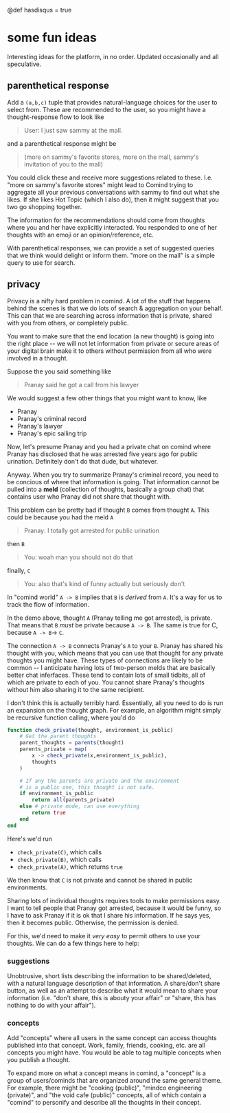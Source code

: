@def hasdisqus = true

# some fun ideas

Interesting ideas for the platform, in no order. Updated occasionally and all speculative.

## parenthetical response

Add a `(a,b,c)` tuple that provides natural-language choices for the user to select from. These are recommended to the user, so you might have a thought-response flow to look like

> User: I just saw sammy at the mall.

and a parenthetical response might be

> (more on sammy's favorite stores, more on the mall, sammy's invitation of you to the mall)

You could click these and receive more suggestions related to these. I.e. "more on sammy's favorite stores" might lead to Comind trying to aggregate all your previous conversations with sammy to find out what she likes. If she likes Hot Topic (which I also do), then it might suggest that you two go shopping together.

The information for the recommendations should come from thoughts where you and her have explicitly interacted. You responded to one of her thoughts with an emoji or an opinion/reference, etc.

With parenthetical responses, we can provide a set of suggested queries that we think would delight or inform them. "more on the mall" is a simple query to use for search.

## privacy

Privacy is a nifty hard problem in comind. A lot of the stuff that happens behind the scenes is that we do lots of search & aggregation on your behalf. This can that we are searching across information that is private, shared with you from others, or completely public. 

You want to make sure that the end location (a new thought) is going into the right place -- we will not let information from private or secure areas of your digital brain make it to others without permission from all who were involved in a thought.

Suppose the you said something like

> Pranay said he got a call from his lawyer

We would suggest a few other things that you might want to know, like

- Pranay
- Pranay's criminal record
- Pranay's lawyer
- Pranay's epic sailing trip

Now, let's presume Pranay and you had a private chat on comind where Pranay has disclosed that he was arrested five years ago for public urination. Definitely don't do that dude, but whatever.

Anyway. When you try to summarize Pranay's criminal record, you need to be concious of where that information is going. That information cannot be pulled into a **meld** (collection of thoughts, basically a group chat) that contains user who Pranay did not share that thought with. 

This problem can be pretty bad if thought `B` comes from thought `A`. This could be because you had the meld `A`

> Pranay: I totally got arrested for public urination

then `B`

> You: woah man you should not do that

finally, `C`

> You: also that's kind of funny actually but seriously don't

In "comind world" `A -> B` implies that `B` is _derived_ from `A`. It's a way for us to track the flow of information. 

In the demo above, thought `A` (Pranay telling me got arrested), is private. That means that `B` _must_ be private because `A -> B`. The same is true for C, because `A -> B`$\rightarrow$ `C`.

The connection `A -> B` connects Pranay's `A` to your `B`. Pranay has shared his thought with you, which means that you can use that thought for any private thoughts you might have. These types of connections are likely to be common -- I anticipate having lots of two-person melds that are basically better chat inferfaces. These tend to contain lots of small tidbits, all of which are private to each of you. You cannot share Pranay's thoughts without him also sharing it to the same recipient.

I don't think this is actually terribly hard. Essentially, all you need to do is run an expansion on the thought graph. For example, an algorithm might simply be recursive function calling, where you'd do

```julia
function check_private(thought, environment_is_public)
    # Get the parent thoughts
    parent_thoughts = parents(thought)
    parents_private = map(
        x -> check_private(x,environment_is_public), 
        thoughts
    )

    # If any the parents are private and the environment
    # is a public one, this thought is not safe.
    if environment_is_public
        return all(parents_private)
    else # private mode, can use everything
        return true
    end
end
```

Here's we'd run 


- `check_private(C)`, which calls
- `check_private(B)`, which calls
- `check_private(A)`, which returns `true`

We then know that `C` is not private and cannot be shared in public environments.

Sharing lots of individual thoughts requires tools to make permissions easy. I want to tell people that Pranay got arrested, because it would be funny, so I have to ask Pranay if it is ok that I share his information. If he says yes, then it becomes public.  Otherwise, the permission is denied.

For this, we'd need to make it _very easy_ to permit others to use your thoughts. We can do a few things here to help:

### suggestions

Unobtrusive, short lists describing the information to be shared/deleted, with a natural language description of that information. A share/don't share button, as well as an attempt to describe what it would mean to share your information (i.e. "don't share, this is abouty your affair" or "share, this has nothing to do with your affair").

### concepts

Add "concepts" where all users in the same concept can access thoughts published into that concept. Work, family, friends, cooking, etc. are all concepts you might have. You would be able to tag multiple concepts when you publish a thought. 

To expand more on what a concept means in comind, a "concept" is a group of users/cominds that are organized around the same general theme. For example, there might be "cooking (public)", "mindco engineering (private)", and "the void cafe (public)" concepts, all of which contain a "comind" to personify and describe all the thoughts in their concept.
